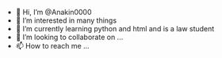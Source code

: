 - 👋 Hi, I’m @Anakin0000
- 👀 I’m interested in many things
- 🌱 I’m currently learning python and html and is a law student
- 💞️ I’m looking to collaborate on ...
- 📫 How to reach me ...

<!---
Anakin0000/Anakin0000 is a ✨ special ✨ repository because its `README.md` (this file) appears on your GitHub profile.
You can click the Preview link to take a look at your changes.
--->
